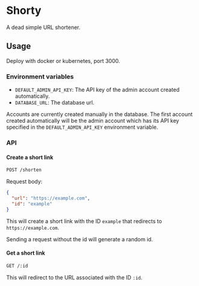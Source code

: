 # Shorty

A dead simple URL shortener.

## Usage

Deploy with docker or kubernetes, port 3000.

### Environment variables

- `DEFAULT_ADMIN_API_KEY`: The API key of the admin account created automatically.
- `DATABASE_URL`: The database url.

Accounts are currently created manually in the database. The first account created automatically will be the admin account which has its API key specified in the `DEFAULT_ADMIN_API_KEY` environment variable.

### API

#### Create a short link

```HTML
POST /shorten
```

Request body:

```json
{
  "url": "https://example.com",
  "id": "example"
}
```

This will create a short link with the ID `example` that redirects to `https://example.com`.

Sending a request without the id will generate a random id.

#### Get a short link

```HTML
GET /:id
```

This will redirect to the URL associated with the ID `:id`.
